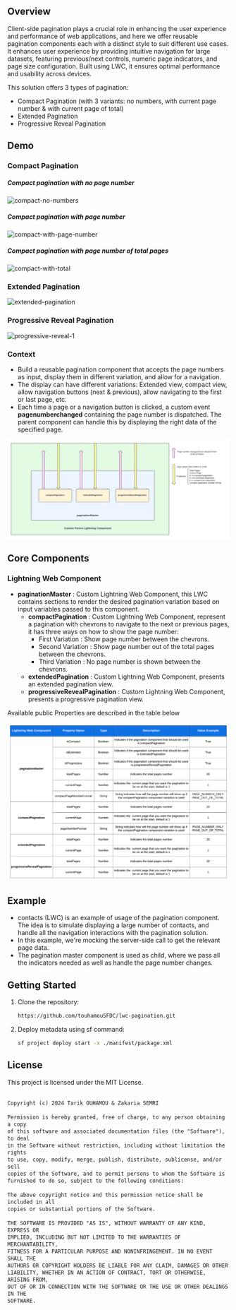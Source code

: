 ## Overview

Client-side pagination plays a crucial role in enhancing the user experience and performance of web applications, and here we offer reusable pagination components each with a distinct style to suit different use cases. It enhances user experience by providing intuitive navigation for large datasets, featuring previous/next controls, numeric page indicators, and page size configuration. Built using LWC, it ensures optimal performance and usability across devices.

This solution offers 3 types of pagination:
- Compact Pagination (with 3 variants: no numbers, with current page number & with current page of total)
- Extended Pagination
- Progressive Reveal Pagination

## Demo

### Compact Pagination

##### Compact pagination with no page number

![compact-no-numbers](https://github.com/user-attachments/assets/d067b3ce-4c23-49f6-8e3a-32b90639fae7)

##### Compact pagination with page number

![compact-with-page-number](https://github.com/user-attachments/assets/a5aeb977-ebe3-40b7-ac13-ccf5f5592d5a)

##### Compact pagination with page number of total pages

![compact-with-total](https://github.com/user-attachments/assets/d3159f13-68de-4077-b84b-a2e91f714053)

### Extended Pagination

![extended-pagination](https://github.com/user-attachments/assets/5277d552-c336-4f69-88a6-5e094c71a667)

### Progressive Reveal Pagination

![progressive-reveal-1](https://github.com/user-attachments/assets/354860cc-3750-4454-bb2f-69ed8b2f160e)

### Context

- Build a reusable pagination component that accepts the page numbers as input, display them in different variation, and allow for a navigation.
- The display can have different variations: Extended view, compact view, allow navigation buttons (next & previous), allow navigating to the first or last page, etc.
- Each time a page or a navigation button is clicked, a custom event **pagenumberchanged** containing the page number is dispatched. The parent component can handle this by displaying the right data of the specified page.

![Alt text](/assets/componentDiagramFlow.png)

## Core Components

### Lightning Web Component

- **paginationMaster** : Custom Lightning Web Component, this LWC contains sections to render the desired pagination variation based on input variables passed to this component.
    - **compactPagination** : Custom Lightning Web Component, represent a pagination with chevrons to navigate to the next or previous pages, it has three ways on how to show the page number:
        - First Variation : Show page number between the chevrons.
        - Second Variation : Show page number out of the total pages between the chevrons.
        - Third Variation : No page number is shown between the chevrons.
     - **extendedPagination** : Custom Lightning Web Component, presents an extended pagination view.
     - **progressiveRevealPagination** : Custom Lightning Web Component, presents a progressive pagination view.

Available public Properties are described in the table below

![Alt text](/assets/propertiesTable.png)

## Example

- contacts (LWC) is an example of usage of the pagination component. The idea is to simulate displaying a large number of contacts, and handle all the navigation interactions with the pagination solution.
- In this example, we're mocking the server-side call to get the relevant page data.
- The pagination master component is used as child, where we pass all the indicators needed as well as handle the page number changes.

## Getting Started

1. Clone the repository:

   ```bash
   https://github.com/touhamouSFDC/lwc-pagination.git

2. Deploy metadata using sf command:

   ```bash
   sf project deploy start -x ./manifest/package.xml

## License

This project is licensed under the MIT License.

```MIT License

Copyright (c) 2024 Tarik OUHAMOU & Zakaria SEMRI

Permission is hereby granted, free of charge, to any person obtaining a copy
of this software and associated documentation files (the "Software"), to deal
in the Software without restriction, including without limitation the rights
to use, copy, modify, merge, publish, distribute, sublicense, and/or sell
copies of the Software, and to permit persons to whom the Software is
furnished to do so, subject to the following conditions:

The above copyright notice and this permission notice shall be included in all
copies or substantial portions of the Software.

THE SOFTWARE IS PROVIDED "AS IS", WITHOUT WARRANTY OF ANY KIND, EXPRESS OR
IMPLIED, INCLUDING BUT NOT LIMITED TO THE WARRANTIES OF MERCHANTABILITY,
FITNESS FOR A PARTICULAR PURPOSE AND NONINFRINGEMENT. IN NO EVENT SHALL THE
AUTHORS OR COPYRIGHT HOLDERS BE LIABLE FOR ANY CLAIM, DAMAGES OR OTHER
LIABILITY, WHETHER IN AN ACTION OF CONTRACT, TORT OR OTHERWISE, ARISING FROM,
OUT OF OR IN CONNECTION WITH THE SOFTWARE OR THE USE OR OTHER DEALINGS IN THE
SOFTWARE.
